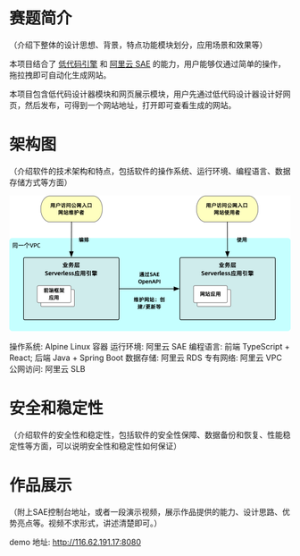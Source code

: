 # 赛题简介

（介绍下整体的设计思想、背景，特点功能模块划分，应用场景和效果等）

本项目结合了 [低代码引擎](https://lowcode-engine.cn/) 和 [阿里云 SAE](https://sae.console.aliyun.com/) 的能力，用户能够仅通过简单的操作，拖拉拽即可自动化生成网站。

本项目包含低代码设计器模块和网页展示模块，用户先通过低代码设计器设计好网页，然后发布，可得到一个网站地址，打开即可查看生成的网站。

# 架构图

（介绍软件的技术架构和特点，包括软件的操作系统、运行环境、编程语言、数据存储方式等方面）

![](./img/architecture.png)

操作系统: Alpine Linux 容器
运行环境: 阿里云 SAE
编程语言: 前端 TypeScript + React; 后端 Java + Spring Boot
数据存储: 阿里云 RDS
专有网络: 阿里云 VPC
公网访问: 阿里云 SLB

# 安全和稳定性

（介绍软件的安全性和稳定性，包括软件的安全性保障、数据备份和恢复、性能稳定性等方面，可以说明安全性和稳定性如何保证）

# 作品展示

（附上SAE控制台地址，或者一段演示视频，展示作品提供的能力、设计思路、优势亮点等。视频不求形式，讲述清楚即可。）

demo 地址: http://116.62.191.17:8080
